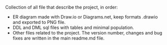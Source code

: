 Collection of all file that describe the project, in order:
- ER diagram made with Draw.io or Diagrams.net, keep formats .drawio and exported to PNG file.
- DDL and DML sql files with tables and minimal population.
- Other files related to the project.
The version number, changes and bug fixes are written in the main readme.md file.